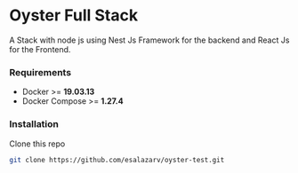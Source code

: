 # Oyster Full Stack 

A Stack with node js using Nest Js Framework for the backend and React Js for the Frontend.

### Requirements

- Docker >= **19.03.13**
- Docker Compose >= **1.27.4**


### Installation
Clone this repo
````bash
git clone https://github.com/esalazarv/oyster-test.git
````